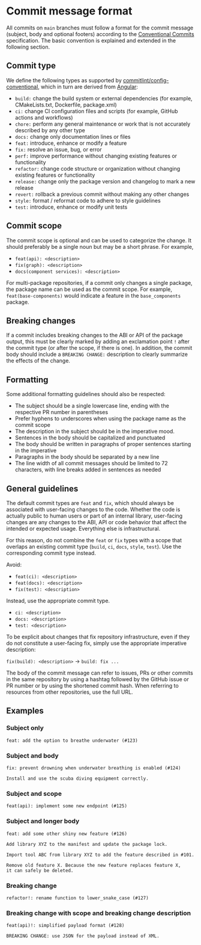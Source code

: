 # Commit message format

All commits on `main` branches must follow a format for the commit message (subject, body and optional footers)
according to the [Conventional Commits](https://www.conventionalcommits.org/en/v1.0.0/#summary) specification. The basic
convention is explained and extended in the following section.

## Commit type

We define the following types as supported by
[commitlint/config-conventional](https://github.com/conventional-changelog/commitlint/tree/master/%40commitlint/config-conventional#type-enum),
which in turn are derived from [Angular](https://github.com/angular/angular/blob/main/CONTRIBUTING.md#type):

- `build:` change the build system or external dependencies (for example, CMakeLists.txt, Dockerfile, package.xml)
- `ci:` change CI configuration files and scripts (for example, GitHub actions and workflows)
- `chore:` perform any general maintenance or work that is not accurately described by any other type
- `docs:` change only documentation lines or files
- `feat:` introduce, enhance or modify a feature
- `fix:` resolve an issue, bug, or error
- `perf:` improve performance without changing existing features or functionality
- `refactor:` change code structure or organization without changing existing features or functionality
- `release:` change only the package version and changelog to mark a new release
- `revert:` rollback a previous commit without making any other changes
- `style:` format / reformat code to adhere to style guidelines
- `test:` introduce, enhance or modify unit tests

## Commit scope

The commit scope is optional and can be used to categorize the change. It should preferably be a single noun but may be
a short phrase. For example,

- `feat(api): <description>`
- `fix(graph): <description>`
- `docs(component services): <description>`

For multi-package repositories, if a commit only changes a single package, the package name can be used as the commit
scope. For example, `feat(base-components)` would indicate a feature in the `base_components` package.

## Breaking changes

If a commit includes breaking changes to the ABI or API of the package output, this must be clearly marked by adding an
exclamation point `!` after the commit type (or after the scope, if there is one). In addition, the commit body should
include a `BREAKING CHANGE:` description to clearly summarize the effects of the change.

## Formatting

Some additional formatting guidelines should also be respected:

- The subject should be a single lowercase line, ending with the respective PR number in parentheses
- Prefer hyphens to underscores when using the package name as the commit scope
- The description in the subject should be in the imperative mood.
- Sentences in the body should be capitalized and punctuated
- The body should be written in paragraphs of proper sentences starting in the imperative
- Paragraphs in the body should be separated by a new line
- The line width of all commit messages should be limited to 72 characters, with line breaks added in sentences as
  needed

## General guidelines

The default commit types are `feat` and `fix`, which should always be associated with user-facing changes to the code.
Whether the code is actually public to human users or part of an internal library, user-facing changes are any changes
to the ABI, API or code behavior that affect the intended or expected usage. Everything else is infrastructural.

For this reason, do not combine the `feat` or `fix` types with a scope that overlaps an existing commit
type (`build`, `ci`, `docs`, `style`, `test`). Use the corresponding commit type instead.

Avoid:

- `feat(ci): <description>`
- `feat(docs): <description>`
- `fix(test): <description>`

Instead, use the appropriate commit type.

- `ci: <description>`
- `docs: <description>`
- `test: <description>`

To be explicit about changes that fix repository infrastructure, even if they do not constitute a user-facing fix,
simply use the appropriate imperative description:

`fix(build): <description>`    → `build: fix ...`

The body of the commit message can refer to issues, PRs or other commits in the same repository by using a hashtag
followed by the GitHub issue or PR number or by using the shortened commit hash. When referring to resources from other
repositories, use the full URL.

## Examples

### Subject only

```
feat: add the option to breathe underwater (#123)
```

### Subject and body

```
fix: prevent drowning when underwater breathing is enabled (#124)

Install and use the scuba diving equipment correctly.
```

### Subject and scope

```
feat(api): implement some new endpoint (#125)
```

### Subject and longer body

```
feat: add some other shiny new feature (#126)

Add library XYZ to the manifest and update the package lock.

Import tool ABC from library XYZ to add the feature described in #101.

Remove old feature X. Because the new feature replaces feature X,
it can safely be deleted.
```

### Breaking change

```
refactor!: rename function to lower_snake_case (#127)
```

### Breaking change with scope and breaking change description

```
feat(api)!: simplified payload format (#128)

BREAKING CHANGE: use JSON for the payload instead of XML.
```
